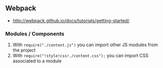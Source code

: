 ## Webpack

- http://webpack.github.io/docs/tutorials/getting-started/


### Modules / Components

1. With `require("./content.js")` you can import other JS modules from the project
2. With `require("!style!css!./content.css");` you can import CSS associated to a module 

